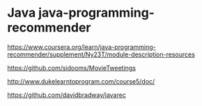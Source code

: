 # Java java-programming-recommender

https://www.coursera.org/learn/java-programming-recommender/supplement/Ny23T/module-description-resources

https://github.com/sidooms/MovieTweetings

http://www.dukelearntoprogram.com/course5/doc/

https://github.com/davidbradway/javarec